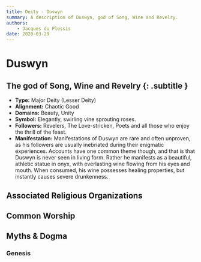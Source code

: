```yaml
---
title: Deity - Duswyn
summary: A description of Duswyn, god of Song, Wine and Revelry.
authors:
    - Jacques du Plessis
date: 2020-03-29
---
```

# Duswyn
## The god of Song, Wine and Revelry {: .subtitle }

* **Type:** Major Deity (Lesser Deity)
* **Alignment:** Chaotic Good
* **Domains:** Beauty, Unity
* **Symbol:** Elegantly, swirling vine sprouting roses.
* **Followers:** Revelers, The Love-stricken, Poets and all those who enjoy the thrill of the feast.
* **Manifestation:** Manifestations of Duswyn are rare and often unproven, as his followers are usually inebriated during their enigmatic experiences. Accounts have one common theme though, and that is that Duswyn is never seen in living form.  Rather he manifests as a beautiful, athletic statue in onyx, with everlasting wine flowing from his eyes and mouth.  When consumed, his wine possesses healing properties, but instantly causes severe drunkenness.

## Associated Religious Organizations

## Common Worship

## Myths & Dogma
### Genesis